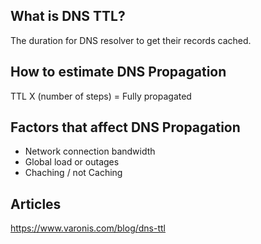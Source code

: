 ## What is DNS TTL?

The duration for DNS resolver to get their records cached.

## How to estimate DNS Propagation

TTL X (number of steps) = Fully propagated

## Factors that affect DNS Propagation

- Network connection bandwidth
- Global load or outages
- Chaching / not Caching

## Articles

https://www.varonis.com/blog/dns-ttl
